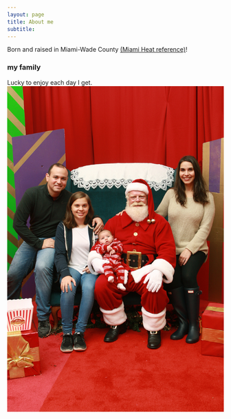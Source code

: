 ```yaml
---
layout: page
title: About me
subtitle: 
---
```


Born and raised in Miami-Wade County [(Miami Heat reference)](www.heat.com)!

### my family

Lucky to enjoy each day I get.  
![Family picture with santa from 2017](/img/2017-Santa-Family.JPG)
